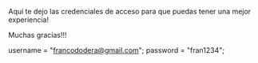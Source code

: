 Aqui te dejo las credenciales de acceso para que puedas tener una mejor experiencia!

Muchas gracias!!!

username = "francododera@gmail.com";
password = "fran1234";
